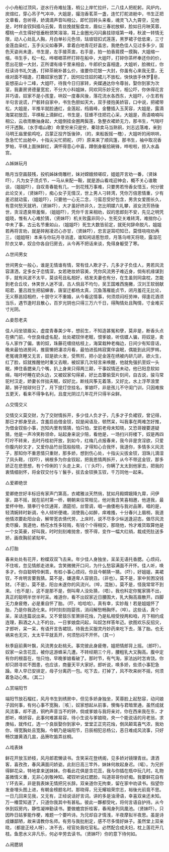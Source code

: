 <!-- { "loadSidebar": true } -->
小小舟船过顶风，逆水行舟难扯篷，梢公上岸忙拉纤，二八佳人把舵躬，风炉内，炭煊红，穿心吊子气冲冲，大姐是，撮泡香茗茶一盏，连忙打舵进舱中，书生正把文章看，忽听得，娇滴滴声音叫相公，即忙回转头来看，魂灵飞入九霄空，见他是，时样金钗斜插乌云鬓，青丝挽就髻盘龙，眉似三春初放柳，脸如日月映芙蓉，樱桃一点生得好低垂粉颈笑溶溶，耳上金圈光闪闪鼻挂琼瑶第一峰，秋波一转情无限，动人心处乱人胸，月白单衫元色领，珐琅钮扣式莲莲，黑罗裙子低低束，三寸金莲血染红，玉手尖尖如春笋，拿着白地青花好盖忠，我绝色佳人见过多多少，国色天姿尚未逢，书生是，左手接茶盅，右手是，拍一拍香肩摸一摸胸，大姐缩一缩，书生手，松一松，哗啷啷茶杯打碎在船中，大姐吓，打碎你茶杯奉还你的价，愿出花银一大封，正所谓有缘千里来相会，牛郎织女喜相逢，大姐听，脸微红，你枉读诗书礼欠通，打碎茶碗补甚么价，谁要你花银一大封，你虽有心来我无意，无缘对面不相逢，打趣奴家也罢了，因何拉住奴的裙儿不放松，快快放手休罗皂，妄想巫山十二峰，大姐吓，待我今日归家转，央媒通达你令尊翁，娶你到家为次室，我妻房贤德量宽宏，不分大小科姐妹，同欢同乐妙无穷，相公吓，你休得花言并巧语，奴家不是小孩童，哄奴一度春风後，落花流水各西东，大姐吓，小生若有半句言说谎，尸骸转自家中，书生色胆如天大，双手搂抱美娇容，口中说，把裙带松，大姐是，半推半就脸通红，金莲起，绉眉峰，金簪插入玉芙容，大姐是，露滴海棠初放蕊，平棋板上滴鲜红，书生是，狂蜂不住把花心采，大姐是，燕语喃喃叫相公，云收雨散抽身起，大姐倒挂金圈两鬓莲，急整衣裙娇无力，那书生，气喘吁吁汗透胸，（水手唱山歌）命里穷来只是穷，秦琼卖马当熟铜，刘志远落难，来到马明王庙里偷鸡吃，吕蒙正投齐饭後钟，（的，来船扳摇一橹），大姐听的闹哄哄，急急忙忙出舱中，十指尖尖忙把舵，（吓）原来来了顺风篷，那书生，袖中取况香罗帕，平棋上面抹鲜红，满怀得意心中喜，蹲倒身躯拾碗锋，哗啦啦，掠入水晶宫。

△姊妹玩月

皓月当空画鼓残，投机姊妹倚雕栏，妹对嫦娥频嗟叹，姐姐开言劝一番，（贤妹吓），凡为女子须贞节，一马从来配一鞍，就是游山看戏迎神会，概不关心谁敢谈，（姐姐吓），自叹青春能有几，一到花残万事难，只要男若怜香女惜玉，何分彼此论交关，（贤妹吓），痴心女子无情汉，世上男人刁转湾，凭你万倍恩情重，少有差迟就动蛮，（姐姐吓），只要他一心无二念，刁蛮忍受好包含，男贪女爱图长久，有意何愁天就坍，（贤妹吓），大才虽好终非久，怎比明媒六礼攀，淑女流芳扬後世，贪淫遗臭带羞惭，（姐姐吓），凭你千言来相劝，奴的思郎刻不安，先见之明凭姐晓，惟有人心难於猜，（贤妹吓）机关败露非同小，生死交关难转湾，难揣你心中未了事，古云名节重如山，（姐姐吓）死生大数皆前定，就死何辞命脱凡，姐姐若再将言劝，就是碎剐凌迟心亦甘，（贤妹吓），忠言逆耳叨知已，莫怪哓哓劝再三，（姐姐呀）本来与你玩月寻消遣，谁知闲话惹愁烦，月落乌啼天将晓，露湿花阶衣又单，奴合你各自归房去，从今再不把话来谈，免得身躯受了寒。

△世间男女

世间男女一般心，谁是无情谁有情，常有佳人欺才子，几多才子负佳人，男若风流容潇洒，定多女子恋情深，女若艳妆娇容美，凭你风流男子难近身，倘有机缘谋到手，就有风波不太平，莫谈苟且私相好，结发夫妻也有分，在生虽则同衾枕，怎能到老合丘坟，休笑世人迷不误，古人倘且不均匀，吴王国难西施撇，汉刘王软弱献昭君，董吕戕生把貂蝉害，唐室迁都杨太真，沉鱼落雁能贞节，闭月羞花无比论，无义蔡邕招相府，十朋守义不重婚，从今看这情事，何须烦闷枉劳神，得逢花酒须当乐，遇节逢时且散心，百岁光阴也只得三万六千日，得陶情处且陶情，寸金难买寸光阴。

△妾怨老夫

佳人闷坐锁眉尖，虚度青春美少年，想前生，不知造甚冤和孽，莫非是，断香头点在佛门前，今世良缘虚名配，处处裙钗伴老眠，恨爹娘，听信媒人骗，将奴是，卖与人家作了偏，害的奴，珠藤花缠绕枯枝上，海棠栽种老梅边，日间少有知音话，晚来最怕进房间，推窗懒把凄凉月看，最怕进孤帏寂寞伴衾眠，偶能到此同罗帏，老冤魂贪睡又无言，奴是欲火发，受熬煎，把小足金莲在绣被内研几研，欲火生，红了脸，奴就推醒他时重又去眼，被奴家几次轻言来唤醒，他就免强扒至奴一头眠，捧住香腮亲几个嘴，扒上身来只得两三颠，干事奴情还未动，他已阳息软如绵，喘吁吁睡在奶头边，又被奴家勾得紧，好比击寨偷营片刻间，自古说，骏马常驼村汉走，娇妻长伴拙夫眠，奴好比，断线风筝无着落，又好比，水上浮苹浪里颠，狮子抛球何日了，月下提灯空挂名，爹娘吓，非是孩儿不守闺门训，只因难挨五更天，看来不得争名利，且度光阴过几年花开只得半朵鲜。

△交情交义

交情交义莫交财，为了交财情拆开，多少佳人负才子，几多才子负裙钗，曾记得，那日才郎身至此，含羞启齿借金钗，奴是闻语及，顿然呆，叫我事在两难怎好推，为借金钗些小事，岂知内里有情猜，怕只怕，堂前老母未知晓，又恐哥嫂要道疑猜，他是一声冷笑称领命，站起身来说少陪，看他是，一场扫兴将楼下，奴是再四叮咛不转来，去时丹桂初开放，到如今，红梅几点报春来，我今非是贪淫欲，只爱你腹内妙文才，又爱你品竹丝弦般般晓，才得知心合我怀，我道你，多情多义风流子，那知你不重恩情只重财，那多娇，想到伤心处，十指尖尖拔金钗，泪珠儿滴湿了凤头鞋，（钗吓），祸根多为你金钗起，把我恩情两拆开，从今不带这金钗，那多娇正在悲思想，有个伶俐的丫头走上来，（丫头吓），你瞒了太太到他家去，把我的衷情细剖怀，将金钗交付与丫鬟手，拔去金钗换玉钗，千万同他一起来。

△爱卿绝世

爱卿绝世好丰标旧有家声门第高，衣裙雅淡天然俏，犹如月殿嫦娥降九霄，问伊家，路不摇，就在前村第一桥，朝朝来往常相见，他对我含笑喜相邀，他道我，最爱杯中物，猜拳行令饮通宵，酒筵彻，丝管调，唱一曲倭袍与我对品箫，唱的是，轻清婉转时新调，令人倾听便魂，消使我心如醉，痒难搔，十分春兴上眉梢，我道他情浓要赴阳台会，解带宽衣倩代劳，上床时，说不尽多少纵送逢迎态，做尽风流卖尽臊，我道他，杨花水性多轻贱，有钱个个得相交，那晓他，怜才难货取算他是一个女英豪，好叫我，时时刻刻难抛舍，恨不得，变作一幅大红绡，裁成兜肚送多娇，画夜胸前紧贴牢。

△打胎

春来处处有花开，粉蝶双双飞去来。年少佳人身独坐，呆呆无语托香腮。心烦闷，不住咳，忽见情郎走进来。含笑微微开口问，为什么愁容满面不开怀。佳人听，唤多才。你自聪明伶俐乖，有桩小事心烦闷，你且今朝猜一猜。（吓），好姐姐，美裙钗，不肯明言要我猜。莫不是，嫌道卑人容貌丑。（非也）。莫不是，家中贫困没钱财。（不是）。莫不是，阳台未遂你的风流兴。（啐，混胀）。莫不是，怪我常常不到来。（也不是）。这不是那不是，倒叫卑人没处猜，（唔）。我也料定你冤家猜不出，真正的聪明半世半时呆。难道你，看不出奴家近日腰围大，乳大胸高眉散开。四脚无力身疲倦，必是重自怀了胎。（吓，哈哈哈）。真有幸，实妙哉！若是姐姐怀了胎，乃是你我造化来。时时刻刻抱婴孩，消闷解愁畅胸怀。（啐）。这些话，真个呆，呆话连篇说出来。又不曾鼓乐笙箫排花烛，乃是私相受授两和咱，月下相约成连理，斟酒之人上不的台。一日爹娘盘问起，叫奴怎样答年迈。欲图欢乐反招灾，才郎听，呆一呆，有语开言告裙钗。待我去买服灵丹妙药来吃下去，落了胎。也无祸来也无灾，太太平平就丢开，何须愁闷不开怀。（其一）

秋季庭前黄叶飘，风流男女赴桃夭。事完彼此身疲倦，姐把情郎背上摇。（郎吓）。奴家一朵含花蕊，被你这游蜂采几遭。不转经期三个月，腰粗乳大又胸高。腹中定有你的根苗在，怕只怕，早晚爹娘看破了。那时节，有气淘，家法凶时怎肯饶。你却只顾寻欢不图患，也应该，商量天平大家好。郎听说，唤多娇，些须小事犯急躁。卑人早已安排定，母子分离药一包。吃下去，打掉了，风不吹来树不摇，何须着急动心焦。（其二）

△赏端阳节

端阳节放石榴红，风月书生到绣房中，但见多娇身独坐，芙蓉脸上起愁容，动问娘子因何事，有何心事不宽胸，〖咳〗，奴家想起从前事，懊悔与君暗里通，虽然成就风流事，却不道，铜杓声音当不的钟，倘或爹娘与我将亲对，你在西来我在东，才郎听，唤娇容，此事何难甚易容，待小生说与爹娘晓，央一个能说话的月老翁，求庚帖，就传红，选一个良辰娶你到家中，堂堂正正完花烛，倒凤颠鸾喜气浓，我劝你，得宽胸处且宽胸，今朝乃是端阳节，日辰相犯忌杨公，恶日难成风流事，只好畅饮雄黄酒几盅，品箫吹笛弄丝桐。

△戏表妹

鲜花开放玉娇枝，风月郎君懒读书。含笑采花登绣阁，见多娇对镜理青丝。潇洒客，喜孜孜，春风满面问娇姿。此刻日高三竿外，妹妹何故起身迟。（喏）。为兄折得鲜花朵，特地拿来送妹妹。你看此花俱是含花蕊，我与你插在瓶中玩几时。礼物虽微情义重，无非心到敬神知。裙钗听说红腮脸，叫道哥哥你好痴。我要鲜花自有丫环去采，非是我表妹无情把兄长辞。双亲道你无拘束，留在家中劝读书。指望你发奋埋头图上进，有朝金榜题名时。那晓得，兄无耀祖荣宗志，裕後光前竟不思。一日几回来见我，又无有，正经说话好言词。讲的多是油滑语，幸喜双亲还未知。万一椿萱知道了，只道你我其中有甚私。彼此一夥都受叱，将何言语自护持。从今休到奴房内，静性凝神勤读书。要做蟾宫折桂客，春闱身列凤凰池。（贤妹吓）。只因昨日姑爹能作梗，难题一个要吟诗。为兄却自才情浅，半夜摩拟半夜思。虽是诗成嫌鄙陋，故来请教你名师。有劳与我批削定，感不尽多情好妹子。虽然堂上双亲晓，（都是正经人呀），决不去，经官处我吃官私。必然配合成夫妇，枕上莲花开几枝。鱼恩水义非凡乐，何必辛劳去读书。（贤妹吓）你的意下待何如。

△闹腮胡

